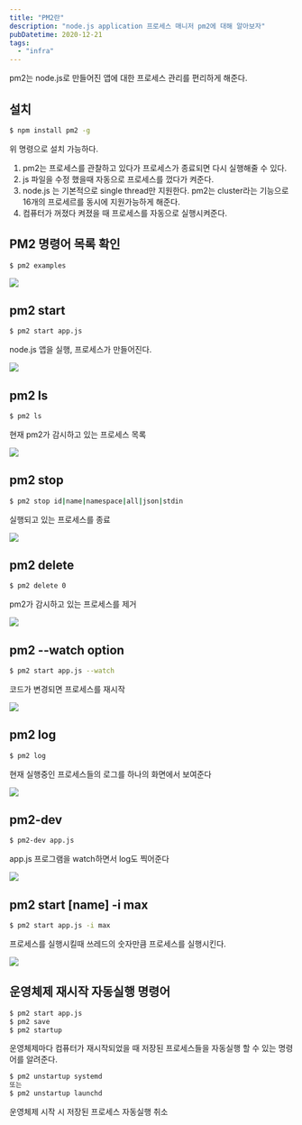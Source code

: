 ```yaml
---
title: "PM2란"
description: "node.js application 프로세스 매니저 pm2에 대해 알아보자"
pubDatetime: 2020-12-21
tags:
  - "infra"
---
```


pm2는 node.js로 만들어진 앱에 대한 프로세스 관리를 편리하게 해준다.

## 설치

```bash
$ npm install pm2 -g
```

위 명령으로 설치 가능하다.

1. pm2는 프로세스를 관찰하고 있다가 프로세스가 종료되면 다시 실행해줄 수 있다.
2. js 파일을 수정 했을때 자동으로 프로세스를 껐다가 켜준다.
3. node.js 는 기본적으로 single thread만 지원한다. pm2는 cluster라는 기능으로 16개의 프로세르를 동시에 지원가능하게 해준다.
4. 컴퓨터가 꺼졌다 켜졌을 때 프로세스를 자동으로 실행시켜준다.

## PM2 명령어 목록 확인

```bash
$ pm2 examples
```

![](https://images.velog.io/images/hojin9622/post/afdc25c5-6ddb-42fc-a7c6-5e8c01796793/Screen%20Shot%202020-12-25%20at%209.49.08%20PM.png)

## pm2 start

```bash
$ pm2 start app.js
```

node.js 앱을 실행, 프로세스가 만들어진다.

![](https://images.velog.io/images/hojin9622/post/148681d9-57dc-4c8c-8313-4fbace77588f/Screen%20Shot%202020-12-25%20at%209.49.59%20PM.png)

## pm2 ls

```bash
$ pm2 ls
```

현재 pm2가 감시하고 있는 프로세스 목록

![](https://images.velog.io/images/hojin9622/post/ad2e3218-cb99-43cb-838a-efab54f5350e/Screen%20Shot%202020-12-25%20at%209.51.38%20PM.png)

## pm2 stop

```bash
$ pm2 stop id|name|namespace|all|json|stdin
```

실행되고 있는 프로세스를 종료

![](https://images.velog.io/images/hojin9622/post/0a68a081-92e4-44a6-a7ea-07d2cd3038b1/Screen%20Shot%202020-12-25%20at%209.52.17%20PM.png)

## pm2 delete

```bash
$ pm2 delete 0
```

pm2가 감시하고 있는 프로세스를 제거

![](https://images.velog.io/images/hojin9622/post/79d37aa0-0fca-4510-88cc-188a9c8a9aa6/Screen%20Shot%202020-12-25%20at%209.52.50%20PM.png)

## pm2 --watch option

```bash
$ pm2 start app.js --watch
```

코드가 변경되면 프로세스를 재시작

![](https://images.velog.io/images/hojin9622/post/7b96668e-4edf-4467-b6f5-f5bd5342e597/Screen%20Shot%202020-12-25%20at%209.53.18%20PM.png)

## pm2 log

```bash
$ pm2 log
```

현재 실행중인 프로세스들의 로그를 하나의 화면에서 보여준다

![](https://images.velog.io/images/hojin9622/post/b9f451da-4056-4222-a300-0cac6ce4be7c/Screen%20Shot%202020-12-25%20at%209.53.57%20PM.png)

## pm2-dev

```bash
$ pm2-dev app.js
```

app.js 프로그램을 watch하면서 log도 찍어준다

![](https://images.velog.io/images/hojin9622/post/273ec968-1bab-4062-a931-919e2f51e393/Screen%20Shot%202020-12-25%20at%209.55.50%20PM.png)

## pm2 start [name] -i max

```bash
$ pm2 start app.js -i max
```

프로세스를 실행시킬때 쓰레드의 숫자만큼 프로세스를 실행시킨다.

![](https://images.velog.io/images/hojin9622/post/336b5a84-9949-4eb2-983e-f2e9708e6d09/Screen%20Shot%202020-12-25%20at%209.56.34%20PM.png)

## 운영체제 재시작 자동실행 명령어

```bash
$ pm2 start app.js
$ pm2 save
$ pm2 startup
```

운영체제마다 컴퓨터가 재시작되었을 때 저장된 프로세스들을 자동실행 할 수 있는 명령어를 알려준다.

```bash
$ pm2 unstartup systemd
또는
$ pm2 unstartup launchd
```

운영체제 시작 시 저장된 프로세스 자동실행 취소
